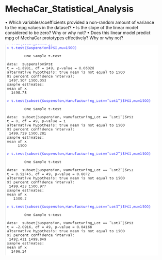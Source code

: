 # MechaCar_Statistical_Analysis

•	Which variables/coefficients provided a non-random amount of variance to the mpg values in the dataset?
•	Is the slope of the linear model considered to be zero? Why or why not?
•	Does this linear model predict mpg of MechaCar prototypes effectively? Why or why not?

![T_test](https://github.com/stephanieruiz1/MechaCar_Statistical_Analysis/blob/main/images/T_test.png)
